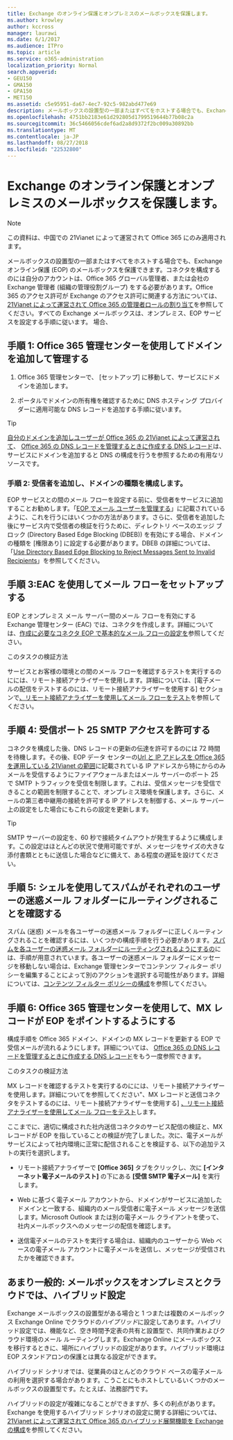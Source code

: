 ```yaml
---
title: Exchange のオンライン保護とオンプレミスのメールボックスを保護します。
ms.author: krowley
author: kccross
manager: laurawi
ms.date: 6/1/2017
ms.audience: ITPro
ms.topic: article
ms.service: o365-administration
localization_priority: Normal
search.appverid:
- GEU150
- GMA150
- GPA150
- MET150
ms.assetid: c5e95951-da67-4ec7-92c5-982abd477e69
description: メールボックスの設置型の一部またはすべてをホストする場合でも、Exchange オンライン保護 (EOP) のメールボックスを保護できます。コネクタを構成するのには自分のアカウントは、Office 365 グローバル管理者、または会社の Exchange 管理者 (組織の管理役割グループ) をする必要があります。Office 365 のアクセス許可が Exchange のアクセス許可に関連する方法については、21Vianet によって運営されて Office 365 の管理者ロールの割り当てを参照してください。すべての Exchange メールボックスは、オンプレミス、EOP サービスを設定する手順に従います。 場合、
ms.openlocfilehash: 4751bb2183e61d292805d1799519644b77b08c2a
ms.sourcegitcommit: 36c5466056cdef6ad2a8d9372f2bc009a30892bb
ms.translationtype: MT
ms.contentlocale: ja-JP
ms.lasthandoff: 08/27/2018
ms.locfileid: "22532800"
---
```

# <a name="protect-on-premises-mailboxes-with-exchange-online-protection"></a>Exchange のオンライン保護とオンプレミスのメールボックスを保護します。

> [!NOTE]
> この資料は、中国での 21Vianet によって運営されて Office 365 にのみ適用されます。 
  
メールボックスの設置型の一部またはすべてをホストする場合でも、Exchange オンライン保護 (EOP) のメールボックスを保護できます。コネクタを構成するのには自分のアカウントは、Office 365 グローバル管理者、または会社の Exchange 管理者 (組織の管理役割グループ) をする必要があります。Office 365 のアクセス許可が Exchange のアクセス許可に関連する方法については、 [21Vianet によって運営されて Office 365 の管理者ロールの割り当て](https://support.office.com/article/d58b8089-cbfd-41ec-b64c-9cfcbef495ac)を参照してください。すべての Exchange メールボックスは、オンプレミス、EOP サービスを設定する手順に従います。 場合、 
  
## <a name="step-1-use-the-office-365-admin-center-to-add-and-verify-your-domain"></a>手順 1: Office 365 管理センターを使用してドメインを追加して管理する

1. Office 365 管理センターで、 [セットアップ] に移動して、サービスにドメインを追加します。
    
2.  ポータルでドメインの所有権を確認するために DNS ホスティング プロバイダーに適用可能な DNS レコードを追加する手順に従います。 
    
> [!TIP]
> [自分のドメインを追加しユーザーが Office 365 の 21Vianet によって運営されて](https://support.office.com/article/1cd4839b-d051-46b8-ab9b-bc7752024e78)、 [Office 365 の DNS レコードを管理するときに作成する DNS レコード](https://support.office.com/article/0669bf14-414d-4f51-8231-6b710ce7980b)は、サービスにドメインを追加すると DNS の構成を行うを参照するための有用なリソースです。 
  
### <a name="step-2-add-recipients-and-configure-the-domain-type"></a>手順 2: 受信者を追加し、ドメインの種類を構成します。

EOP サービスとの間のメール フローを設定する前に、受信者をサービスに追加することお勧めします。「[EOP でメール ユーザーを管理する](https://go.microsoft.com/fwlink/?LinkId=506782)」に記載されているように、これを行うにはいくつかの方法があります。さらに、受信者を追加した後にサービス内で受信者の検証を行うために、ディレクトリ ベースのエッジ ブロック (Directory Based Edge Blocking (DBEB)) を有効にする場合、ドメインの種類を [権限あり] に設定する必要があります。DBEB の詳細については、「[Use Directory Based Edge Blocking to Reject Messages Sent to Invalid Recipients](https://go.microsoft.com/fwlink/?LinkId=506781)」を参照してください。
  
## <a name="step-3-use-the-eac-to-set-up-mail-flow"></a>手順 3:EAC を使用してメール フローをセットアップする

EOP とオンプレミス メール サーバー間のメール フローを有効にする Exchange 管理センター (EAC) では、コネクタを作成します。詳細については、[作成に必要なコネクタ EOP で基本的なメール フローの設定を](https://go.microsoft.com/fwlink/?LinkId=506780)参照してください。
  
 このタスクの検証方法 
  
 サービスとお客様の環境との間のメール フローを確認するテストを実行するのにには、リモート接続アナライザーを使用します。詳細については、[電子メールの配信をテストするのには、リモート接続アナライザーを使用する] セクションで[、リモート接続アナライザーを使用してメール フローをテスト](https://go.microsoft.com/fwlink/?LinkId=506784)を参照してください。
  
## <a name="step-4-allow-inbound-port-25-smtp-access"></a>手順 4: 受信ポート 25 SMTP アクセスを許可する

コネクタを構成した後、DNS レコードの更新の伝達を許可するのには 72 時間を待機します。その後、EOP データ センターの[Url と IP アドレスを Office 365 を運用している 21Vianet の範囲](https://support.office.com/article/5c47c07d-f9b6-4b78-a329-bfdc1b6da7a0#__exchange_online_protection)に記載されている IP アドレスから特にからのみメールを受信するようにファイアウォールまたはメール サーバーのポート 25 で SMTP トラフィックを受信を制限します。これは、受信メッセージを受信できることの範囲を制限することで、オンプレミス環境を保護します。さらに、メールの第三者中継用の接続を許可する IP アドレスを制御する、メール サーバー上の設定をした場合にもこれらの設定を更新します。
  
> [!TIP]
> SMTP サーバーの設定を、60 秒で接続タイムアウトが発生するように構成します。この設定はほとんどの状況で使用可能ですが、メッセージをサイズの大きな添付書類とともに送信した場合などに備えて、ある程度の遅延を設けてください。 
  
## <a name="step-5-use-the-shell-to-ensure-that-spam-is-routed-to-each-users-junk-email-folder"></a>手順 5: シェルを使用してスパムがそれぞれのユーザーの迷惑メール フォルダーにルーティングされることを確認する

スパム (迷惑) メールを各ユーザーの迷惑メール フォルダーに正しくルーティングされることを確認するには、いくつかの構成手順を行う必要があります。[スパムを各ユーザーの迷惑メール フォルダーにルーティングされるようにするの](https://go.microsoft.com/fwlink/?LinkId=506804)には、手順が用意されています。各ユーザーの迷惑メール フォルダーにメッセージを移動しない場合は、Exchange 管理センターでコンテンツ フィルター ポリシーを編集することによって別のアクションを選択する可能性があります。詳細については、[コンテンツ フィルター ポリシーの構成](https://go.microsoft.com/fwlink/?LinkId=506805)を参照してください。 
  
## <a name="step-6-use-the-office-365-admin-center-to-point-your-mx-record-to-eop"></a>手順 6: Office 365 管理センターを使用して、MX レコードが EOP をポイントするようにする

構成手順を Office 365 ドメイン、ドメインの MX レコードを更新する EOP で受信メールが流れるようにします。詳細については、 [Office 365 の DNS レコードを管理するときに作成する DNS レコード](https://support.office.com/article/0669bf14-414d-4f51-8231-6b710ce7980b)をもう一度参照できます。
  
このタスクの検証方法
  
 MX レコードを確認するテストを実行するのにには、リモート接続アナライザーを使用します。詳細についてを参照してください"、MX レコードと送信コネクタをテストするのには、リモート接続アナライザーを使用する] [、リモート接続アナライザーを使用してメール フローをテスト](https://go.microsoft.com/fwlink/?LinkId=506784)します。 
  
ここまでに、適切に構成された社内送信コネクタのサービス配信の検証と、MX レコードが EOP を指していることの検証が完了しました。次に、電子メールがサービスによって社内環境に正常に配信されることを検証する、以下の追加テストの実行を選択します。
  
- リモート接続アナライザーで **[Office 365]** タブをクリックし、次に **[インターネット電子メールのテスト]** の下にある **[受信 SMTP 電子メール]** を実行します。
    
- Web に基づく電子メール アカウントから、ドメインがサービスに追加したドメインと一致する、組織内のメール受信者に電子メール メッセージを送信します。Microsoft Outlook または別の電子メール クライアントを使って、社内メールボックスへのメッセージの配信を確認します。
    
- 送信電子メールのテストを実行する場合は、組織内のユーザーから Web ベースの電子メール アカウントに電子メールを送信し、メッセージが受信されたかを確認できます。
    
## <a name="less-common-a-hybrid-setup-with-mailboxes-on-premises-and-in-the-cloud"></a>あまり一般的: メールボックスをオンプレミスとクラウドでは、ハイブリッド設定

Exchange メールボックスの設置型がある場合と 1 つまたは複数のメールボックス Exchange Online でクラウドの*ハイブリッド*に設定してあります。ハイブリッド設定では、機能など、空き時間予定表の共有と設置型で、共同作業およびクラウド環境のメール ルーティングします。Exchange Online にメールボックスを移行するときに、場所にハイブリッドの設定があります。ハイブリッド環境は EOP スタンドアロンの保護とは異なる設定ができます。 
  
ハイブリッド シナリオでは、従業員のほとんどのクラウド ベースの電子メールの利用を選択する場合があります。こうことにもホストしているいくつかのメールボックスの設置型です。たとえば、法務部門です。 
  
ハイブリッドの設定が複雑になることができますが、多くの利点があります。Exchange を使用するハイブリッド シナリオの設定に関する詳細については、 [21Vianet によって運営されて Office 365 のハイブリッド展開機能を Exchange の構成](https://support.office.com/article/26e7cc26-c980-4cc5-a082-c333de544b6d)を参照してください。
  

